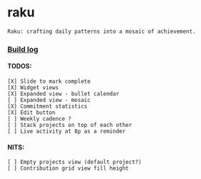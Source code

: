 # raku

```
Raku: crafting daily patterns into a mosaic of achievement.
```

### [Build log](https://x.com/anishtxt/status/1873221188253827158)

#### TODOS:  
```
[X] Slide to mark complete  
[X] Widget views  
[X] Expanded view - bullet calendar
[ ] Expanded view - mosaic
[X] Commitment statistics  
[X] Edit button  
[ ] Weekly cadence ?
[ ] Stack projects on top of each other
[ ] Live activity at 8p as a reminder  
```

#### NITS:
```
[ ] Empty projects view (default project?)
[ ] Contribution grid view fill height
```
